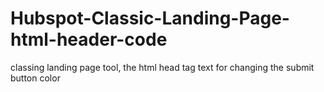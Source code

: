 Hubspot-Classic-Landing-Page-html-header-code
=============================================

classing landing page tool, the html head tag text for changing the submit button color